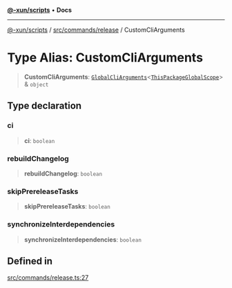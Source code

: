 [**@-xun/scripts**](../../../../README.md) • **Docs**

***

[@-xun/scripts](../../../../README.md) / [src/commands/release](../README.md) / CustomCliArguments

# Type Alias: CustomCliArguments

> **CustomCliArguments**: [`GlobalCliArguments`](../../../configure/type-aliases/GlobalCliArguments.md)\<[`ThisPackageGlobalScope`](../../../configure/enumerations/ThisPackageGlobalScope.md)\> & `object`

## Type declaration

### ci

> **ci**: `boolean`

### rebuildChangelog

> **rebuildChangelog**: `boolean`

### skipPrereleaseTasks

> **skipPrereleaseTasks**: `boolean`

### synchronizeInterdependencies

> **synchronizeInterdependencies**: `boolean`

## Defined in

[src/commands/release.ts:27](https://github.com/Xunnamius/xscripts/blob/ca4900adafe61fe400aec55151e46f5130a666a6/src/commands/release.ts#L27)
